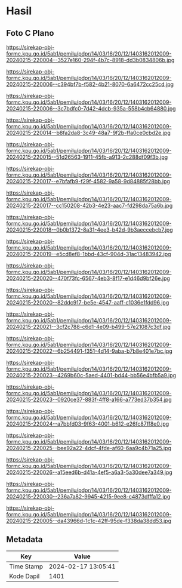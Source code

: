 # Hasil

## Foto C Plano

https://sirekap-obj-formc.kpu.go.id/5ab1/pemilu/pdpr/14/03/16/20/12/1403162012009-20240215-220004--3527e160-294f-4b7c-8918-dd3b0834806b.jpg

https://sirekap-obj-formc.kpu.go.id/5ab1/pemilu/pdpr/14/03/16/20/12/1403162012009-20240215-220006--c394bf7b-f582-4b21-8070-6a6472cc25cd.jpg

https://sirekap-obj-formc.kpu.go.id/5ab1/pemilu/pdpr/14/03/16/20/12/1403162012009-20240215-220006--3c7bdfc0-7d42-4dcb-935a-558b4cb64880.jpg

https://sirekap-obj-formc.kpu.go.id/5ab1/pemilu/pdpr/14/03/16/20/12/1403162012009-20240215-220014--b8fa2da8-3c49-48a7-9f2b-ffa0ce0cbd2e.jpg

https://sirekap-obj-formc.kpu.go.id/5ab1/pemilu/pdpr/14/03/16/20/12/1403162012009-20240215-220015--51d26563-1911-45fb-a913-2c288df09f3b.jpg

https://sirekap-obj-formc.kpu.go.id/5ab1/pemilu/pdpr/14/03/16/20/12/1403162012009-20240215-220017--e7bfafb9-f29f-4582-9a58-9d84885f28bb.jpg

https://sirekap-obj-formc.kpu.go.id/5ab1/pemilu/pdpr/14/03/16/20/12/1403162012009-20240215-220017--cc150208-42b3-4e23-aac7-fd298da75a6b.jpg

https://sirekap-obj-formc.kpu.go.id/5ab1/pemilu/pdpr/14/03/16/20/12/1403162012009-20240215-220018--0b0b1372-8a31-4ee3-b42d-9b3aeccebcb7.jpg

https://sirekap-obj-formc.kpu.go.id/5ab1/pemilu/pdpr/14/03/16/20/12/1403162012009-20240215-220019--e5cd8ef8-1bbd-43cf-904d-31ac13483942.jpg

https://sirekap-obj-formc.kpu.go.id/5ab1/pemilu/pdpr/14/03/16/20/12/1403162012009-20240215-220020--470f73fc-6567-4eb3-8f17-e1d46d9bf26e.jpg

https://sirekap-obj-formc.kpu.go.id/5ab1/pemilu/pdpr/14/03/16/20/12/1403162012009-20240215-220020--82ddc917-be5e-4547-aaff-c1036e1fdd96.jpg

https://sirekap-obj-formc.kpu.go.id/5ab1/pemilu/pdpr/14/03/16/20/12/1403162012009-20240215-220021--3cf2c788-c6d1-4e09-b499-57e21087c3df.jpg

https://sirekap-obj-formc.kpu.go.id/5ab1/pemilu/pdpr/14/03/16/20/12/1403162012009-20240215-220022--6b254491-f351-4d14-9aba-b7b8e401e7bc.jpg

https://sirekap-obj-formc.kpu.go.id/5ab1/pemilu/pdpr/14/03/16/20/12/1403162012009-20240215-220023--4269b60c-5aed-4401-bd44-bb56e4bfb5a9.jpg

https://sirekap-obj-formc.kpu.go.id/5ab1/pemilu/pdpr/14/03/16/20/12/1403162012009-20240215-220023--0920ce37-883f-4ff8-a166-a773ed37b354.jpg

https://sirekap-obj-formc.kpu.go.id/5ab1/pemilu/pdpr/14/03/16/20/12/1403162012009-20240215-220024--a7bbfd03-9f63-4001-b612-e26fc87ff8e0.jpg

https://sirekap-obj-formc.kpu.go.id/5ab1/pemilu/pdpr/14/03/16/20/12/1403162012009-20240215-220025--bee92a22-4dcf-4fde-af60-6aa9c4b71a25.jpg

https://sirekap-obj-formc.kpu.go.id/5ab1/pemilu/pdpr/14/03/16/20/12/1403162012009-20240215-220026--a15eed6b-d41a-4ef5-a6a3-5a30dee7a349.jpg

https://sirekap-obj-formc.kpu.go.id/5ab1/pemilu/pdpr/14/03/16/20/12/1403162012009-20240215-220030--236a7a82-9945-4215-9ee8-c4873dfffa12.jpg

https://sirekap-obj-formc.kpu.go.id/5ab1/pemilu/pdpr/14/03/16/20/12/1403162012009-20240215-220005--da43966d-1c1c-42ff-95de-f338da38dd53.jpg


## Metadata

| Key        | Value               |
| ---------- | ------------------- |
| Time Stamp | 2024-02-17 13:05:41 |
| Kode Dapil | 1401                |



